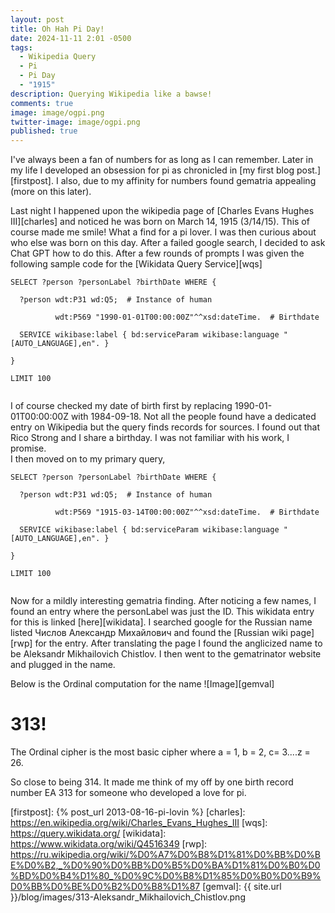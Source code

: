 ```yaml
---
layout: post
title: Oh Hah Pi Day!
date: 2024-11-11 2:01 -0500
tags:
  - Wikipedia Query
  - Pi
  - Pi Day
  - "1915"
description: Querying Wikipedia like a bawse!
comments: true
image: image/ogpi.png
twitter-image: image/ogpi.png
published: true
---
```


I've always been a fan of numbers for as long as I can remember. Later in my life I developed an obsession for pi
as chronicled in [my first blog post.][firstpost]. I also, due to my affinity for numbers found gematria appealing (more on this later).

Last night I happened upon the wikipedia page of [Charles Evans Hughes III][charles] and noticed he was born on March 14, 1915 (3/14/15). This of course made me smile! What a find for a pi lover. I was then curious about who else was born on this day. After a failed google search, I decided to ask Chat GPT how to do this. After a few rounds of prompts I was given the following sample code for the [Wikidata Query Service][wqs]

<div class="overflow-y-auto p-4" dir="ltr"><code class="!whitespace-pre hljs language-sparql">SELECT ?person ?personLabel ?birthDate WHERE { <br>
  ?person wdt:P31 wd:Q5;  # Instance of human<br>
          wdt:P569 "1990-01-01T00:00:00Z"^^xsd:dateTime.  # Birthdate<br>
  SERVICE wikibase:label { bd:serviceParam wikibase:language "[AUTO_LANGUAGE],en". }<br>
}<br>
LIMIT 100<br>
</code></div>

I of course checked my date of birth first by replacing 1990-01-01T00:00:00Z with 1984-09-18. Not all the people found have a dedicated entry on Wikipedia but the query finds records for sources. I found out that Rico Strong and I share a birthday. I was not familiar with his work, I promise.
<br>
I then moved on to my primary query,

<div class="overflow-y-auto p-4" dir="ltr"><code class="!whitespace-pre hljs language-sparql">SELECT ?person ?personLabel ?birthDate WHERE { <br>
  ?person wdt:P31 wd:Q5;  # Instance of human<br>
          wdt:P569 "1915-03-14T00:00:00Z"^^xsd:dateTime.  # Birthdate<br>
  SERVICE wikibase:label { bd:serviceParam wikibase:language "[AUTO_LANGUAGE],en". }<br>
}<br>
LIMIT 100<br>
</code></div>

Now for a mildly interesting gematria finding. After noticing a few names, I found an entry where the personLabel was just the ID.
This wikidata entry for this is linked [here][wikidata]. I searched google for the Russian name listed Числов Александр Михайлович and found the [Russian wiki page][rwp] for the entry. After translating the page I found the anglicized name to be Aleksandr Mikhailovich Chistlov. I then went to the gematrinator website and plugged in the name.

Below is the Ordinal computation for the name
![Image][gemval]

# 313!

The Ordinal cipher is the most basic cipher where a = 1, b = 2, c= 3....z = 26.

So close to being 314. It made me think of my off by one birth record number EA 313 for someone who developed a love for pi.

[firstpost]: {% post_url 2013-08-16-pi-lovin %}
[charles]: https://en.wikipedia.org/wiki/Charles_Evans_Hughes_III
[wqs]: https://query.wikidata.org/
[wikidata]: https://www.wikidata.org/wiki/Q4516349
[rwp]: https://ru.wikipedia.org/wiki/%D0%A7%D0%B8%D1%81%D0%BB%D0%BE%D0%B2,_%D0%90%D0%BB%D0%B5%D0%BA%D1%81%D0%B0%D0%BD%D0%B4%D1%80_%D0%9C%D0%B8%D1%85%D0%B0%D0%B9%D0%BB%D0%BE%D0%B2%D0%B8%D1%87
[gemval]: {{ site.url }}/blog/images/313-Aleksandr_Mikhailovich_Chistlov.png
